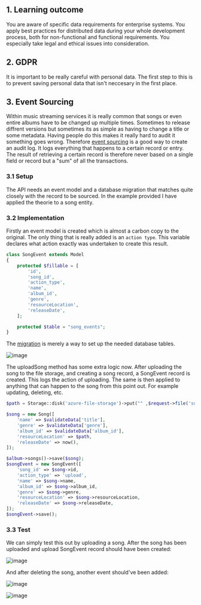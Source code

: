 ## 1. Learning outcome
You are aware of specific data requirements for enterprise systems. You apply best practices for distributed data during your whole development process, both for non-functional and functional requirements. You especially take legal and ethical issues into consideration.

## 2. GDPR 
It is important to be really careful with personal data. The first step to this is to prevent saving personal data that isn't neccesary in the first place. 

## 3. Event Sourcing
Within music streaming services it is really common that songs or even entire albums have to be changed up multiple times. Sometimes to release diffrent versions but sometimes its as simple as having to change a title or some metadata. Having people do this makes it really hard to audit it something goes wrong. Therefore [event sourcing](https://martinfowler.com/eaaDev/EventSourcing.html) is a good way to create an audit log. It logs everything that happens to a certain record or entry. The result of retrieving a certain record is therefore never based on a single field or record but a "sum" of all the transactions.

### 3.1 Setup
The API needs an event model and a database migration that matches quite closely with the record to be sourced. In the example provided I have applied the theorie to a song entity. 

### 3.2 Implementation
Firstly an event model is created which is almost a carbon copy to the original. The only thing that is really added is an `action type`. This variable declares what action exactly was undertaken to create this result. 
```php
class SongEvent extends Model
{
    protected $fillable = [
        'id',
        'song_id',
        'action_type',
        'name',
        'album_id',
        'genre',
        'resourceLocation',
        'releaseDate',
    ];

    protected $table = "song_events";
}
```
The [migration](https://laravel.com/docs/9.x/migrations) is merely a way to set up the needed database tables.

![image](https://user-images.githubusercontent.com/46562627/174597793-78902a53-e088-4f5a-8211-b7b6eaa4812b.png)

The uploadSong method has some extra logic now. After uploading the song to the file storage, and creating a song record, a SongEvent record is created. This logs the action of uploading. The same is then applied to anything that can happen to the song from this point out. For example updating, deleting, etc.
```php
$path = Storage::disk('azure-file-storage')->put("" ,$request->file('song'));

$song = new Song([
    'name' => $validateData['title'],
    'genre' => $validateData['genre'],
    'album_id' => $validateData['album_id'],
    'resourceLocation' => $path,
    'releaseDate' => now(),
]);

$album->songs()->save($song);
$songEvent = new SongEvent([
    'song_id' => $song->id,
    'action_type' => 'upload',
    'name' => $song->name,
    'album_id' => $song->album_id,
    'genre' => $song->genre,
    'resourceLocation' => $song->resourceLocation,
    'releaseDate' => $song->releaseDate,
]);
$songEvent->save();
```

### 3.3 Test
We can simply test this out by uploading a song. After the song has been uploaded and upload SongEvent record should have been created:

![image](https://user-images.githubusercontent.com/46562627/174596390-e4947b8d-3c75-489a-b9eb-1ed1dd5f8351.png)

And after deleting the song, another event should've been added:

![image](https://user-images.githubusercontent.com/46562627/174597208-abf15f5d-b0b9-428b-9b41-a1a9069fffa7.png)

![image](https://user-images.githubusercontent.com/46562627/174597417-d1d75b70-cb67-4f11-bb78-5ac75b971831.png)

